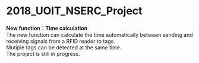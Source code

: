 # 2018_UOIT_NSERC_Project

<b>New function：Time calculation</b>
<br/> The new function can calculate the time automatically between sending and receiving signals from a RFID reader to tags.
<br/> Mutiple tags can be detected at the same time.
<br/> The project is still in progress.
